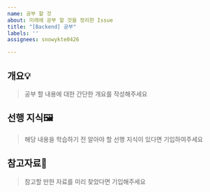 ```yaml
---
name: 공부 할 것
about: 미래에 공부 할 것을 정리한 Issue
title: "[Backend] 공부"
labels: ''
assignees: snowykte0426

---
```


개요💡
---
> 공부 할 내용에 대한 간단한 개요를 작성해주세요

선행 지식🖼️
---
> 해당 내용을 학습하기 전 알아야 할 선행 지식이 있다면 기입하여주세요

참고자료📑
---
> 참고할 만한 자료를 미리 찾았다면 기입해주세요
